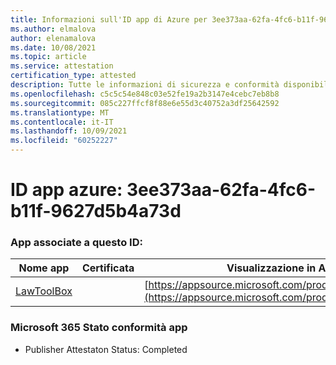 ```yaml
---
title: Informazioni sull'ID app di Azure per 3ee373aa-62fa-4fc6-b11f-9627d5b4a73d
ms.author: elmalova
author: elenamalova
ms.date: 10/08/2021
ms.topic: article
ms.service: attestation
certification_type: attested
description: Tutte le informazioni di sicurezza e conformità disponibili per 3ee373aa-62fa-4fc6-b11f-9627d5b4a73d.
ms.openlocfilehash: c5c5c54e848c03e52fe19a2b3147e4cebc7eb8b8
ms.sourcegitcommit: 085c227ffcf8f88e6e55d3c40752a3df25642592
ms.translationtype: MT
ms.contentlocale: it-IT
ms.lasthandoff: 10/09/2021
ms.locfileid: "60252227"
---
```

# <a name="azure-app-id-3ee373aa-62fa-4fc6-b11f-9627d5b4a73d"></a>ID app azure: 3ee373aa-62fa-4fc6-b11f-9627d5b4a73d


### <a name="apps-associated-with-this-id"></a>App associate a questo ID:
| **Nome app** | **Certificata** | **Visualizzazione in AppSource** |
|--------------|---------------|-----------------------|
| [LawToolBox](https://docs.microsoft.com/microsoft-365-app-certification/forward/WA104381656) |  | [https://appsource.microsoft.com/product/office/WA104381656](https://appsource.microsoft.com/product/office/WA104381656) |

### <a name="microsoft-365-app-compliance-status"></a>Microsoft 365 Stato conformità app
- Publisher Attestaton Status: Completed

